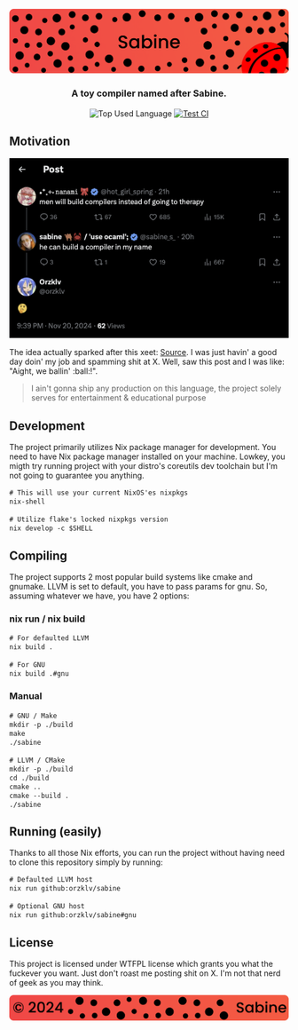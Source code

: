 <p align="center">
    <img src=".github/assets/header.png" alt="Sabine's {Compiler}">
</p>

<p align="center">
    <h3 align="center">A toy compiler named after Sabine.</h3>
</p>

<p align="center">
    <img align="center" src="https://img.shields.io/github/languages/top/sabine-lang/sabine?style=flat&logo=nixos&logoColor=ffffff&labelColor=242424&color=242424" alt="Top Used Language">
    <a href="https://github.com/sabine-lang/sabine/actions/workflows/test.yml"><img align="center" src="https://img.shields.io/github/actions/workflow/status/sabine-lang/sabine/test.yml?style=flat&logo=github&logoColor=ffffff&labelColor=242424&color=242424" alt="Test CI"></a>
</p>

## Motivation

![The Xeet](./.github/assets/xeet.png)

The idea actually sparked after this xeet: [Source](https://x.com/sabine_s_/status/1859272820720537970?s=61).
I was just havin' a good day doin' my job and spamming shit at X. Well, saw this post and I was like: "Aight,
we ballin' :ball:!".

> I ain't gonna ship any production on this language, the project solely serves for entertainment &
educational purpose

## Development

The project primarily utilizes Nix package manager for development. You need to have Nix package manager
installed on your machine. Lowkey, you migth try running project with your distro's coreutils dev toolchain
but I'm not going to guarantee you anything.

```shell
# This will use your current NixOS'es nixpkgs
nix-shell

# Utilize flake's locked nixpkgs version
nix develop -c $SHELL
```

## Compiling

The project supports 2 most popular build systems like cmake and gnumake. LLVM is set to default, you have
to pass params for gnu. So, assuming whatever we have, you have 2 options:

### nix run / nix build

```shell
# For defaulted LLVM
nix build .

# For GNU
nix build .#gnu
```

### Manual

```shell
# GNU / Make
mkdir -p ./build
make
./sabine

# LLVM / CMake
mkdir -p ./build
cd ./build
cmake ..
cmake --build .
./sabine
```

## Running (easily)

Thanks to all those Nix efforts, you can run the project without having need to clone this repository
simply by running:

```shell
# Defaulted LLVM host
nix run github:orzklv/sabine

# Optional GNU host
nix run github:orzklv/sabine#gnu
```

## License

This project is licensed under WTFPL license which grants you what the fuckever you want. Just don't
roast me posting shit on X. I'm not that nerd of geek as you may think.

<p align="center">
    <img src=".github/assets/footer.png" alt="Sabine's {Compiler}">
</p>
